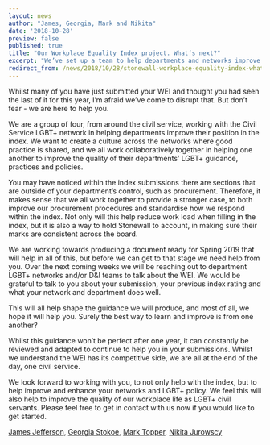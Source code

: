 ```yaml
---
layout: news
author: "James, Georgia, Mark and Nikita"
date: '2018-10-28'
preview: false
published: true
title: "Our Workplace Equality Index project. What’s next?"
excerpt: "We’ve set up a team to help departments and networks improve their policies and do better in the Stonewall Workplace Equality Index. In this blog post, our project team shares a little about what’s coming next."
redirect_from: /news/2018/10/28/stonewall-workplace-equality-index-whats-next
---
```


Whilst many of you have just submitted your WEI and thought you had seen the last of it for this year, I’m afraid we’ve come to disrupt that. But don’t fear - we are here to help you.

We are a group of four, from around the civil service, working with the Civil Service LGBT+ network in helping departments improve their position in the index. We want to create a culture across the networks where good practice is shared, and we all work collaboratively together in helping one another to improve the quality of their departments’ LGBT+ guidance, practices and policies.

You may have noticed within the index submissions there are sections that are outside of your department’s control, such as procurement. Therefore, it makes sense that we all work together to provide a stronger case, to both improve our procurement procedures and standardise how we respond within the index. Not only will this help reduce work load when filling in the index, but it is also a way to hold Stonewall to account, in making sure their marks are consistent across the board.

We are working towards producing a document ready for Spring 2019 that will help in all of this, but before we can get to that stage we need help from you. Over the next coming weeks we will be reaching out to department LGBT+ networks and/or D&I teams to talk about the WEI. We would be grateful to talk to you about your submission, your previous index rating and what your network and department does well. 

This will all help shape the guidance we will produce, and most of all, we hope it will help you. Surely the best way to learn and improve is from one another?

Whilst this guidance won’t be perfect after one year, it can constantly be reviewed and adapted to continue to help you in your submissions. Whilst we understand the WEI has its competitive side, we are all at the end of the day, one civil service.

We look forward to working with you, to not only help with the index, but to help improve and enhance your networks and LGBT+ policy. We feel this will also help to improve the quality of our workplace life as LGBT+ civil servants. Please feel free to get in contact with us now if you would like to get started.

[James Jefferson](mailto:james.jefferson@communities.gov.uk), [Georgia Stokoe](mailto:GEORGIA.STOKOE@DWP.GSI.GOV.UK), [Mark Topper](mailto:Mark.Topper@dh.gsi.gov.uk), [Nikita Jurowscy](mailto:Nikita.JUROWSCY@education.gov.uk)